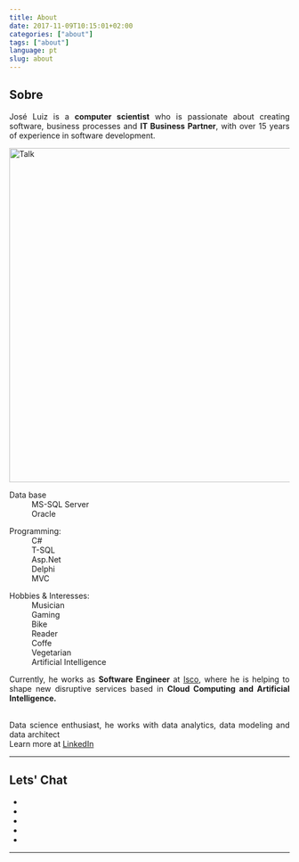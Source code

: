 ```yaml
---
title: About
date: 2017-11-09T10:15:01+02:00
categories: ["about"]
tags: ["about"]
language: pt
slug: about
---
```


## Sobre

<p align="justify">
  José Luiz is a
  <b>computer scientist</b> who is passionate about creating software, business processes and
  <b>IT Business Partner</b>, with over 15 years of experience in software development.</p>


<div class="row">
  <div class="col-6 mr-auto">
    <img class="img-fluid mt-3" src="/images/me.png" alt="Talk" width="600">
  </div>
  <div class="col-6">
    <div class="skills">
      <dl>
        <dt>Data base</dt>
        <dd>MS-SQL Server</dd>
        <dd>Oracle</dd>
      </dl>
      <dl>
        <dt>Programming:</dt>
        <dd>C#</dd>
        <dd>T-SQL</dd>
        <dd>Asp.Net</dd>
        <dd>Delphi</dd>
        <dd>MVC</dd>
      </dl>
      <dl>
        <dt>Hobbies &amp; Interesses:</dt>
        <dd>Musician</dd>
        <dd>Gaming</dd>
        <dd>Bike</dd>
        <dd>Reader</dd>
        <dd>Coffe</dd>
        <dd>Vegetarian</dd>
        <dd>Artificial Intelligence</dd>
      </dl>
    </div>



  </div>
</div>

<p align="justify">
  Currently, he works as
  <b>Software Engineer</b> at
  <a href="http://www.iscosistemas.com/" target="_blank">Isco</a>, where he is helping to shape new disruptive services based in
  <b>Cloud Computing and Artificial Intelligence.</b>
  
</p>



<p align="justify">
 <br>Data science enthusiast, he works with data analytics, data modeling and data architect
 <br>
  Learn more at
  <a href="https://www.linkedin.com/in/jls-borges/" target="_blank">LinkedIn </a>
</p>
</div>
<HR>

## Lets' Chat

<ul class="list-inline list-social-icons mb-0">
<li class="list-inline-item">
    <a href="https://twitter.com/joseluizsborges">
    <span class="fa-stack fa-lg">
        <i class="fa fa-circle fa-stack-2x"></i>
        <i class="fa fa-twitter fa-stack-1x fa-inverse"></i>
    </span>
    </a>
</li>
<li class="list-inline-item">
    <a href="https://www.linkedin.com/in/jls-borges/">
    <span class="fa-stack fa-lg">
        <i class="fa fa-circle fa-stack-2x"></i>
        <i class="fa fa-linkedin fa-stack-1x fa-inverse"></i>
    </span>
    </a>
</li>
<li class="list-inline-item">
    <a href="https://github.com/shpsyte">
    <span class="fa-stack fa-lg">
        <i class="fa fa-circle fa-stack-2x"></i>
        <i class="fa fa-github fa-stack-1x fa-inverse"></i>
    </span>
    </a>
</li>
<li class="list-inline-item">
    <a href="https://www.youtube.com/channel/UCWvI2zvMqYQZFff1x66CGBw?view_as=subscriber">
    <span class="fa-stack fa-lg">
        <i class="fa fa-circle fa-stack-2x"></i>
        <i class="fa fa-youtube fa-stack-1x fa-inverse"></i>
    </span>
    </a>
</li>
<li class="list-inline-item">
    <a href="mailto:joseluiz@joseluiz.net">
    <span class="fa-stack fa-lg">
        <i class="fa fa-circle fa-stack-2x"></i>
        <i class="fa fa-envelope fa-stack-1x fa-inverse"></i>
    </span>
    </a>
</li>

</ul>



<hr>